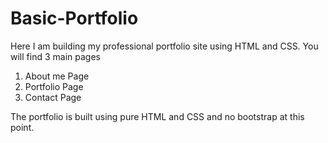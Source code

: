 # Basic-Portfolio

Here I am building my professional portfolio site using HTML and CSS. You will find 3 main pages
1. About me Page
2. Portfolio Page
3. Contact Page

The portfolio is built using pure HTML and CSS and no bootstrap at this point.
